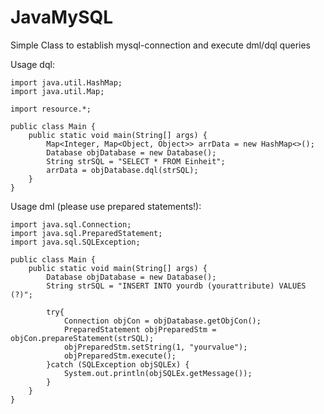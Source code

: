 # JavaMySQL
Simple Class to establish mysql-connection and execute dml/dql queries

Usage dql:
```
import java.util.HashMap;
import java.util.Map;

import resource.*;

public class Main {
	public static void main(String[] args) {
		Map<Integer, Map<Object, Object>> arrData = new HashMap<>();
		Database objDatabase = new Database();
		String strSQL = "SELECT * FROM Einheit";
		arrData = objDatabase.dql(strSQL);
	}
}
```
Usage dml (please use prepared statements!):
```
import java.sql.Connection;
import java.sql.PreparedStatement;
import java.sql.SQLException;

public class Main {
	public static void main(String[] args) {
		Database objDatabase = new Database();
		String strSQL = "INSERT INTO yourdb (yourattribute) VALUES (?)";
	
		try{
			Connection objCon = objDatabase.getObjCon();
			PreparedStatement objPreparedStm = objCon.prepareStatement(strSQL);
			objPreparedStm.setString(1, "yourvalue");
			objPreparedStm.execute();
		}catch (SQLException objSQLEx) {
			System.out.println(objSQLEx.getMessage());
		}
	}
}
```

